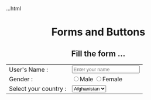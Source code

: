 ...html
    <!DOCTYPE html>
<html lang="en">
<head>
    <meta charset="UTF-8">
    <meta name="viewport" content="width=device-width, initial-scale=1.0">
    <title>Forms and Buttons</title>
</head>
<body>
    <center>
        <h1>Forms and Buttons</h1>
        <h2>Fill the form ...</h2>
<form>
    <table>
        <tr><td>User's Name : </td> <td>  <input type="text" placeholder="Enter your name" ></td></tr>
        <tr><td>Gender : </td>  <td> <input type="radio" name="Gender">Male
        <input type="radio" name="Gender">Female</td></tr>
        <tr><td>Select your country :</td><td>
            <select>
                <option>Afghanistan</option>
                <option>Iran</option>
                <option>Bangladesh</option>
                <option>India</option>
                <option>China</option>
                <option>Nepal</option> 
                <option>Bhutan</option>
                <option>Russia</option>

            </select>
        </td>
        </tr>
     </table>
</form>
</center>
</body>
</html>
